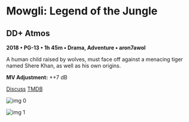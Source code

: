 # Mowgli: Legend of the Jungle

## DD+ Atmos

**2018 • PG-13 • 1h 45m • Drama, Adventure • aron7awol**

A human child raised by wolves, must face off against a menacing tiger named Shere Khan, as well as his own origins.

**MV Adjustment:** ++7 dB

[Discuss](https://www.avsforum.com/threads/bass-eq-for-filtered-movies.2995212/post-57251172)  [TMDB](407436)

![img 0](https://i.imgur.com/8sjneof.jpg)

![img 1](https://i.imgur.com/izvcZSU.jpg)

